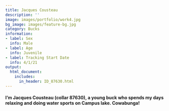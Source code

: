 ```yaml
---
title: Jacques Cousteau
description: ''
image: images/portfolio/work4.jpg
bg_image: images/feature-bg.jpg
category: Bucks
information:
- label: Sex
  info: Male
- label: Age
  info: Juvenile
- label: Tracking Start Date
  info: 4/1/21
output:
  html_document: 
    includes:
      in_header: ID_87630.html
---
```

#### I’m Jacques Cousteau (collar 87630), a young buck who spends my days relaxing and doing water sports on Campus lake. Cowabunga!


